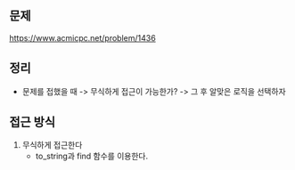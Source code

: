 ## 문제 
https://www.acmicpc.net/problem/1436

## 정리
- 문제를 접했을 때 -> 무식하게 접근이 가능한가? -> 그 후 알맞은 로직을 선택하자

## 접근 방식
1. 무식하게 접근한다
    - to_string과 find 함수를 이용한다.
